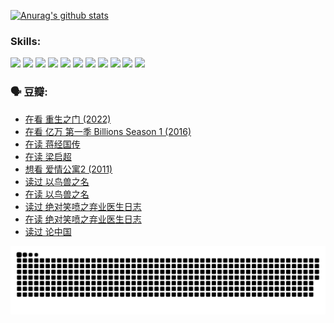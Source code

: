 
[![Anurag's github stats](https://github-readme-stats.vercel.app/api?username=w940853815)](https://github.com/anuraghazra/github-readme-stats)

### Skills:

<code><img height="32" src="https://cdn.jsdelivr.net/npm/simple-icons@v5/icons/python.svg"></code>
<code><img height="32" src="https://cdn.jsdelivr.net/npm/simple-icons@v5/icons/javascript.svg"></code>
<code><img height="32" src="https://cdn.jsdelivr.net/npm/simple-icons@v5/icons/django.svg"></code>
<code><img height="32" src="https://cdn.jsdelivr.net/npm/simple-icons@v5/icons/flask.svg"></code>
<code><img height="32" src="https://cdn.jsdelivr.net/npm/simple-icons@v5/icons/vuetify.svg"></code>
<code><img height="32" src="https://cdn.jsdelivr.net/npm/simple-icons@v5/icons/git.svg"></code>
<code><img height="32" src="https://cdn.jsdelivr.net/npm/simple-icons@v5/icons/docker.svg"></code>
<code><img height="32" src="https://cdn.jsdelivr.net/npm/simple-icons@v5/icons/postgresql.svg"></code>
<code><img height="32" src="https://cdn.jsdelivr.net/npm/simple-icons@v5/icons/elasticsearch.svg"></code>
<code><img height="32" src="https://cdn.jsdelivr.net/npm/simple-icons@v5/icons/macos.svg"></code>
<code><img height="32" src="https://cdn.jsdelivr.net/npm/simple-icons@v5/icons/linux.svg"></code>

### 🗣 豆瓣:

<!-- DOUBAN-ACTIVITIES:START -->
- [在看 重生之门‎ (2022)](https://www.douban.com/people/136069238/status/3882598762/?_i=54056144)
- [在看 亿万 第一季 Billions Season 1‎ (2016)](https://www.douban.com/people/136069238/status/3878098700/?_i=54056144)
- [在读 蒋经国传](https://www.douban.com/people/136069238/status/3877458956/?_i=54056144)
- [在读 梁启超](https://www.douban.com/people/136069238/status/3876806133/?_i=54056144)
- [想看 爱情公寓2‎ (2011)](https://www.douban.com/people/136069238/status/3876682115/?_i=54056144)
- [读过 以鸟兽之名](https://www.douban.com/people/136069238/status/3876369302/?_i=54056144)
- [在读 以鸟兽之名](https://www.douban.com/people/136069238/status/3869094471/?_i=54056144)
- [读过 绝对笑喷之弃业医生日志](https://www.douban.com/people/136069238/status/3869093225/?_i=54056144)
- [在读 绝对笑喷之弃业医生日志](https://www.douban.com/people/136069238/status/3862106751/?_i=54056144)
- [读过 论中国](https://www.douban.com/people/136069238/status/3862105795/?_i=54056144)
<!-- DOUBAN-ACTIVITIES:END -->


![Snake animation](https://raw.githubusercontent.com/w940853815/w940853815/output/github-contribution-grid-snake.svg)

<!--
**w940853815/w940853815** is a ✨ _special_ ✨ repository because its `README.md` (this file) appears on your GitHub profile.

Here are some ideas to get you started:

- 🔭 I’m currently working on ...
- 🌱 I’m currently learning ...
- 👯 I’m looking to collaborate on ...
- 🤔 I’m looking for help with ...
- 💬 Ask me about ...
- 📫 How to reach me: ...
- 😄 Pronouns: ...
- ⚡ Fun fact: ...
-->
